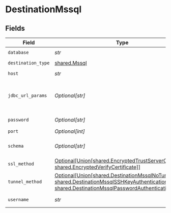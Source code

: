 # DestinationMssql


## Fields

| Field                                                                                                                                                                                                  | Type                                                                                                                                                                                                   | Required                                                                                                                                                                                               | Description                                                                                                                                                                                            | Example                                                                                                                                                                                                |
| ------------------------------------------------------------------------------------------------------------------------------------------------------------------------------------------------------ | ------------------------------------------------------------------------------------------------------------------------------------------------------------------------------------------------------ | ------------------------------------------------------------------------------------------------------------------------------------------------------------------------------------------------------ | ------------------------------------------------------------------------------------------------------------------------------------------------------------------------------------------------------ | ------------------------------------------------------------------------------------------------------------------------------------------------------------------------------------------------------ |
| `database`                                                                                                                                                                                             | *str*                                                                                                                                                                                                  | :heavy_check_mark:                                                                                                                                                                                     | The name of the MSSQL database.                                                                                                                                                                        |                                                                                                                                                                                                        |
| `destination_type`                                                                                                                                                                                     | [shared.Mssql](../../models/shared/mssql.md)                                                                                                                                                           | :heavy_check_mark:                                                                                                                                                                                     | N/A                                                                                                                                                                                                    |                                                                                                                                                                                                        |
| `host`                                                                                                                                                                                                 | *str*                                                                                                                                                                                                  | :heavy_check_mark:                                                                                                                                                                                     | The host name of the MSSQL database.                                                                                                                                                                   |                                                                                                                                                                                                        |
| `jdbc_url_params`                                                                                                                                                                                      | *Optional[str]*                                                                                                                                                                                        | :heavy_minus_sign:                                                                                                                                                                                     | Additional properties to pass to the JDBC URL string when connecting to the database formatted as 'key=value' pairs separated by the symbol '&'. (example: key1=value1&key2=value2&key3=value3).       |                                                                                                                                                                                                        |
| `password`                                                                                                                                                                                             | *Optional[str]*                                                                                                                                                                                        | :heavy_minus_sign:                                                                                                                                                                                     | The password associated with this username.                                                                                                                                                            |                                                                                                                                                                                                        |
| `port`                                                                                                                                                                                                 | *Optional[int]*                                                                                                                                                                                        | :heavy_minus_sign:                                                                                                                                                                                     | The port of the MSSQL database.                                                                                                                                                                        | 1433                                                                                                                                                                                                   |
| `schema`                                                                                                                                                                                               | *Optional[str]*                                                                                                                                                                                        | :heavy_minus_sign:                                                                                                                                                                                     | The default schema tables are written to if the source does not specify a namespace. The usual value for this field is "public".                                                                       | public                                                                                                                                                                                                 |
| `ssl_method`                                                                                                                                                                                           | [Optional[Union[shared.EncryptedTrustServerCertificate, shared.EncryptedVerifyCertificate]]](../../models/shared/sslmethod.md)                                                                         | :heavy_minus_sign:                                                                                                                                                                                     | The encryption method which is used to communicate with the database.                                                                                                                                  |                                                                                                                                                                                                        |
| `tunnel_method`                                                                                                                                                                                        | [Optional[Union[shared.DestinationMssqlNoTunnel, shared.DestinationMssqlSSHKeyAuthentication, shared.DestinationMssqlPasswordAuthentication]]](../../models/shared/destinationmssqlsshtunnelmethod.md) | :heavy_minus_sign:                                                                                                                                                                                     | Whether to initiate an SSH tunnel before connecting to the database, and if so, which kind of authentication to use.                                                                                   |                                                                                                                                                                                                        |
| `username`                                                                                                                                                                                             | *str*                                                                                                                                                                                                  | :heavy_check_mark:                                                                                                                                                                                     | The username which is used to access the database.                                                                                                                                                     |                                                                                                                                                                                                        |